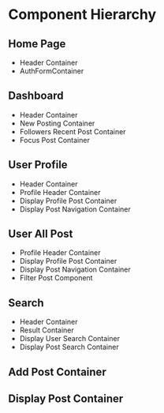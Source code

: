 # Component Hierarchy
## Home Page
- Header Container
- AuthFormContainer

## Dashboard
- Header Container
- New Posting Container
- Followers Recent Post Container 
- Focus Post Container

## User Profile
- Header Container
- Profile Header Container
- Display Profile Post Container
- Display Post Navigation Container

## User All Post 
- Profile Header Container
- Display Profile Post Container
- Display Post Navigation Container
- Filter Post Component

## Search 
- Header Container
- Result Container
- Display User Search Container
- Display Post Search Container

## Add Post Container



## Display Post Container
